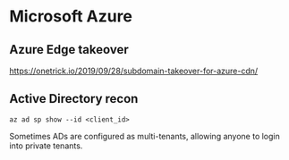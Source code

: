 # Microsoft Azure

## Azure Edge takeover
https://onetrick.io/2019/09/28/subdomain-takeover-for-azure-cdn/

## Active Directory recon

```az ad sp show --id <client_id>```

Sometimes ADs are configured as multi-tenants, allowing anyone to login into private tenants.
